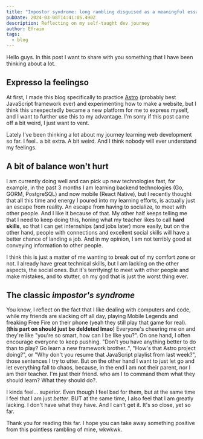 ```yaml
---
title: "Impostor syndrome: long rambling disguised as a meaningful essay"
pubDate: 2024-03-08T14:41:05.490Z
description: Reflecting on my self-taught dev journey
author: Efraim
tags:
  - blog
---
```

Hello guys. In this post I want to share with you something that I have been thinking about a lot.

## Expresso la feelingso
At first, I made this blog specifically to practice [Astro](https://astro.build)  (probably best JavaScript framework ever) and experimenting how to make a website, but I think this unexpectedly became a new platform for me to express myself, and I want to further use this to my advantage. I'm sorry if this post came off a bit weird, I just want to vent.

Lately I've been thinking a lot about my journey learning web development so far. I feel.. a bit extra. A bit weird. And I think nobody will ever understand my feelings.

## A bit of balance won't hurt

I am currently doing well and can pick up new technologies fast, for example, in the past 3 months I am learning backend technologies (Go, GORM, PostgreSQL) and now mobile (React Native), but I recently thought that all this time and energy I poured into my learning efforts, is actually just an escape from reality. An escape from having to socialize, to meet with other people. And I like it because of that. My other half keeps telling me that I need to keep doing this, honing what my teacher likes to call **hard skills**, so that I can get internships (and jobs later) more easily, but on the other hand, people with connections and excellent social skills will have a better chance of landing a job. And in my opinion, I am not terribly good at conveying information to other people.

I think this is just a matter of me wanting to break out of my comfort zone or not. I already have great technical skills, but I am lacking on the other aspects, the social ones. But it's terrifying! to meet with other people and make mistakes, and to stutter, oh my god that is just the worst thing ever.

## The classic *impostor's syndrome*

You know, I reflect on the fact that I like dealing with computers and code, while my friends are slacking off all day, playing Mobile Legends and freaking Free Fire on their phone (yeah they still play that game for real). (**this part on should just be deldeted lmao**) Everyone's cheering me on and they're like "you're so smart, how can I be like you?". On one hand, I often encourage everyone to keep pushing. "Don't you have anything better to do than to play? Go learn a new framework brother..", "How's that Astro project doing?", or "Why don't you resume that JavaScript playlist from last week?", those sentences I try to utter. But on the other hand I want to just let go and let everything fall to chaos, because, in the end I am not their parent, nor I am their teacher. I'm just their friend. who am I to command them what they should learn? What they should do?.

I kinda feel... superior. Even though I feel bad for them, but at the same time I feel that I am just *better*. BUT at the same time, I also feel that I am greatly lacking. I don't have what they have. And I can't get it. It's so close, yet so far.

Thank you for reading this far. I hope you can take away something positive from this pointless rambling of mine, wkwkwk.